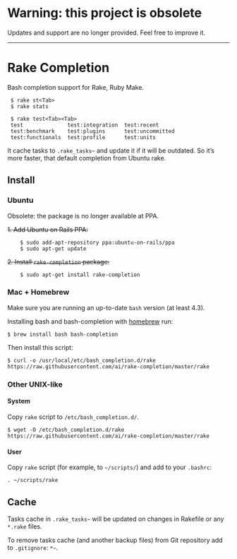 # Warning: this project is obsolete

Updates and support are no longer provided. Feel free to improve it.

-----

# Rake Completion

Bash completion support for Rake, Ruby Make.

     $ rake st<Tab>
     $ rake stats

     $ rake test<Tab><Tab>
     test              test:integration  test:recent       
     test:benchmark    test:plugins      test:uncommitted  
     test:functionals  test:profile      test:units

It cache tasks to `.rake_tasks~` and update it if it will be outdated.
So it’s more faster, that default completion from Ubuntu rake.

## Install

### Ubuntu

Obsolete: the package is no longer available at PPA.

~~1. Add Ubuntu on Rails PPA:~~
   
        $ sudo add-apt-repository ppa:ubuntu-on-rails/ppa
        $ sudo apt-get update
        
~~2. Install `rake-completion` package:~~
   
        $ sudo apt-get install rake-completion

### Mac + Homebrew

Make sure you are running an up-to-date `bash` version (at least 4.3).

Installing bash and bash-completion with [homebrew](http://brew.sh/) run:

    $ brew install bash bash-completion

Then install this script:

    $ curl -o /usr/local/etc/bash_completion.d/rake https://raw.githubusercontent.com/ai/rake-completion/master/rake


### Other UNIX-like

#### System

Copy `rake` script to `/etc/bash_completion.d/`.

    $ wget -O /etc/bash_completion.d/rake https://raw.githubusercontent.com/ai/rake-completion/master/rake

#### User

Copy `rake` script (for example, to `~/scripts/`) and add to your `.bashrc`:

    . ~/scripts/rake

## Cache

Tasks cache in `.rake_tasks~` will be updated on changes in Rakefile or any
`*.rake` files.

To remove tasks cache (and another backup files) from Git repository add to
`.gitignore`: `*~`.
